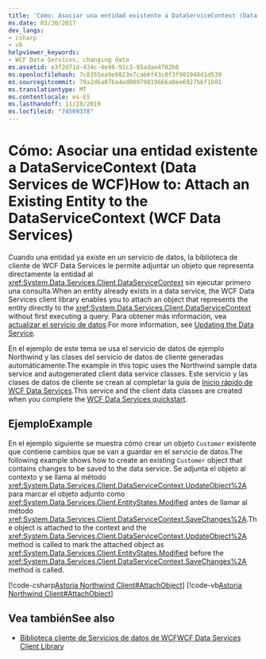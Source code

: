 ```yaml
---
title: 'Cómo: Asociar una entidad existente a DataServiceContext (Data Services de WCF)'
ms.date: 03/30/2017
dev_langs:
- csharp
- vb
helpviewer_keywords:
- WCF Data Services, changing data
ms.assetid: e3f2d71d-434c-4e98-91c3-95adae4702b6
ms.openlocfilehash: 7c8355ea9e9823e7cab6f43c0f3f901948d1d539
ms.sourcegitcommit: 79a2d6a07ba4ed08979819666a0ee6927bbf1b01
ms.translationtype: MT
ms.contentlocale: es-ES
ms.lasthandoff: 11/28/2019
ms.locfileid: "74569378"
---
```

# <a name="how-to-attach-an-existing-entity-to-the-dataservicecontext-wcf-data-services"></a><span data-ttu-id="847fe-102">Cómo: Asociar una entidad existente a DataServiceContext (Data Services de WCF)</span><span class="sxs-lookup"><span data-stu-id="847fe-102">How to: Attach an Existing Entity to the DataServiceContext (WCF Data Services)</span></span>
<span data-ttu-id="847fe-103">Cuando una entidad ya existe en un servicio de datos, la biblioteca de cliente de WCF Data Services le permite adjuntar un objeto que representa directamente la entidad al <xref:System.Data.Services.Client.DataServiceContext> sin ejecutar primero una consulta.</span><span class="sxs-lookup"><span data-stu-id="847fe-103">When an entity already exists in a data service, the WCF Data Services client library enables you to attach an object that represents the entity directly to the <xref:System.Data.Services.Client.DataServiceContext> without first executing a query.</span></span> <span data-ttu-id="847fe-104">Para obtener más información, vea [actualizar el servicio de datos](updating-the-data-service-wcf-data-services.md).</span><span class="sxs-lookup"><span data-stu-id="847fe-104">For more information, see [Updating the Data Service](updating-the-data-service-wcf-data-services.md).</span></span>  
  
 <span data-ttu-id="847fe-105">En el ejemplo de este tema se usa el servicio de datos de ejemplo Northwind y las clases del servicio de datos de cliente generadas automáticamente.</span><span class="sxs-lookup"><span data-stu-id="847fe-105">The example in this topic uses the Northwind sample data service and autogenerated client data service classes.</span></span> <span data-ttu-id="847fe-106">Este servicio y las clases de datos de cliente se crean al completar la guía de [Inicio rápido de WCF Data Services](quickstart-wcf-data-services.md).</span><span class="sxs-lookup"><span data-stu-id="847fe-106">This service and the client data classes are created when you complete the [WCF Data Services quickstart](quickstart-wcf-data-services.md).</span></span>  
  
## <a name="example"></a><span data-ttu-id="847fe-107">Ejemplo</span><span class="sxs-lookup"><span data-stu-id="847fe-107">Example</span></span>  
 <span data-ttu-id="847fe-108">En el ejemplo siguiente se muestra cómo crear un objeto `Customer` existente que contiene cambios que se van a guardar en el servicio de datos.</span><span class="sxs-lookup"><span data-stu-id="847fe-108">The following example shows how to create an existing `Customer` object that contains changes to be saved to the data service.</span></span> <span data-ttu-id="847fe-109">Se adjunta el objeto al contexto y se llama al método <xref:System.Data.Services.Client.DataServiceContext.UpdateObject%2A> para marcar el objeto adjunto como <xref:System.Data.Services.Client.EntityStates.Modified> antes de llamar al método <xref:System.Data.Services.Client.DataServiceContext.SaveChanges%2A>.</span><span class="sxs-lookup"><span data-stu-id="847fe-109">The object is attached to the context and the <xref:System.Data.Services.Client.DataServiceContext.UpdateObject%2A> method is called to mark the attached object as <xref:System.Data.Services.Client.EntityStates.Modified> before the <xref:System.Data.Services.Client.DataServiceContext.SaveChanges%2A> method is called.</span></span>  
  
 [!code-csharp[Astoria Northwind Client#AttachObject](../../../../samples/snippets/csharp/VS_Snippets_Misc/astoria_northwind_client/cs/source.cs#attachobject)]
 [!code-vb[Astoria Northwind Client#AttachObject](../../../../samples/snippets/visualbasic/VS_Snippets_Misc/astoria_northwind_client/vb/source.vb#attachobject)]  
  
## <a name="see-also"></a><span data-ttu-id="847fe-110">Vea también</span><span class="sxs-lookup"><span data-stu-id="847fe-110">See also</span></span>

- [<span data-ttu-id="847fe-111">Biblioteca cliente de Servicios de datos de WCF</span><span class="sxs-lookup"><span data-stu-id="847fe-111">WCF Data Services Client Library</span></span>](wcf-data-services-client-library.md)
